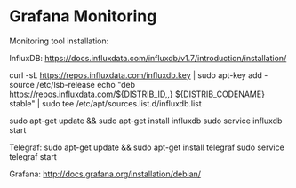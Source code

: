 # Grafana Monitoring
Monitoring tool installation:

InfluxDB:
https://docs.influxdata.com/influxdb/v1.7/introduction/installation/

curl -sL https://repos.influxdata.com/influxdb.key | sudo apt-key add -
source /etc/lsb-release
echo "deb https://repos.influxdata.com/${DISTRIB_ID,,} ${DISTRIB_CODENAME} stable" | sudo tee /etc/apt/sources.list.d/influxdb.list 

sudo apt-get update && sudo apt-get install influxdb
sudo service influxdb start


Telegraf:
sudo apt-get update && sudo apt-get install telegraf
sudo service telegraf start


Grafana:
http://docs.grafana.org/installation/debian/
